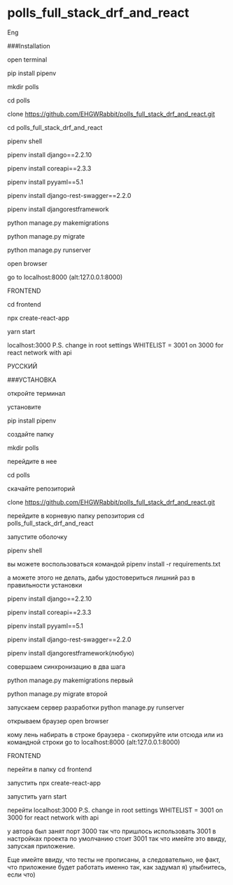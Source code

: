 # polls_full_stack_drf_and_react

Eng

###Installation

open terminal

pip install pipenv

mkdir polls

cd polls

clone https://github.com/EHGWRabbit/polls_full_stack_drf_and_react.git

cd polls_full_stack_drf_and_react

pipenv shell

pipenv install django==2.2.10

pipenv install coreapi==2.3.3

pipenv install pyyaml==5.1

pipenv install django-rest-swagger==2.2.0

pipenv install djangorestframework

python manage.py makemigrations

python manage.py migrate

python manage.py runserver

open browser

go to localhost:8000 (alt:127.0.0.1:8000)




FRONTEND

cd frontend


npx create-react-app 

yarn start

localhost:3000
P.S. change in root settings WHITELIST = 3001 on 3000 for react network with api



РУССКИЙ

###УСТАНОВКА

откройте терминал

установите

pip install pipenv

создайте папку

mkdir polls

перейдите в нее

cd polls

скачайте репозиторий

clone https://github.com/EHGWRabbit/polls_full_stack_drf_and_react.git


перейдите в корневую папку репозитория
cd polls_full_stack_drf_and_react

запустите оболочку 


pipenv shell

вы можете воспользоваться командой pipenv install -r requirements.txt

а можете этого не делать, дабы удостовериться лишний раз в правильности установки

pipenv install django==2.2.10

pipenv install coreapi==2.3.3

pipenv install pyyaml==5.1

pipenv install django-rest-swagger==2.2.0

pipenv install djangorestframework(любую)


совершаем синхронизацию в два шага 

python manage.py makemigrations  первый

python manage.py migrate  второй

запускаем сервер разработки
python manage.py runserver

открываем браузер
open browser

кому лень набирать в строке браузера - скопируйте или отсюда или из командной строки
go to localhost:8000 (alt:127.0.0.1:8000)




FRONTEND

перейти в папку 
cd frontend

запустить
npx create-react-app 

запустить
yarn start

перейти
localhost:3000
P.S. change in root settings WHITELIST = 3001 on 3000 for react network with api

у автора был занят порт 3000 так что пришлось использовать 3001
в настройках проекта по умолчанию стоит 3001 так что имейте это ввиду, запуская приложение.


Еще имейте ввиду, что тесты не прописаны, а следовательно, не факт, что приложение будет работать именно так, как задумал я) улыбнитесь, если что)



